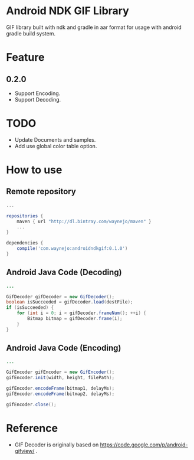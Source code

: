 Android NDK GIF Library
========

GIF library built with ndk and gradle in aar format for usage with android gradle build system.

Feature
========

0.2.0
--------

* Support Encoding.
* Support Decoding.

TODO
========
* Update Documents and samples.
* Add use global color table option.

How to use
========

Remote repository
--------

```groovy
...

repositories {
    maven { url "http://dl.bintray.com/waynejo/maven" }
    ...
}

dependencies {
    compile('com.waynejo:androidndkgif:0.1.0')
}
```

Android Java Code (Decoding)
--------

```java
...

GifDecoder gifDecoder = new GifDecoder();
boolean isSucceeded = gifDecoder.load(destFile);
if (isSucceeded) {
    for (int i = 0; i < gifDecoder.frameNum(); ++i) {
        Bitmap bitmap = gifDecoder.frame(i);
    }
}
```

Android Java Code (Encoding)
--------

```java
...

GifEncoder gifEncoder = new GifEncoder();
gifEncoder.init(width, height, filePath);

gifEncoder.encodeFrame(bitmap1, delayMs);
gifEncoder.encodeFrame(bitmap2, delayMs);

gifEncoder.close();
```

# Reference

* GIF Decoder is originally based on https://code.google.com/p/android-gifview/ .
